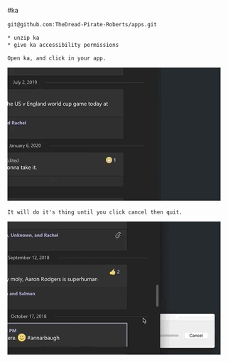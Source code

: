 #ka

`git@github.com:TheDread-Pirate-Roberts/apps.git`

```
* unzip ka
* give ka accessibility permissions
```
```
Open ka, and click in your app.
```
![](ka-start.gif)
```
It will do it's thing until you click cancel then quit.
```
![](ka-stop.gif)